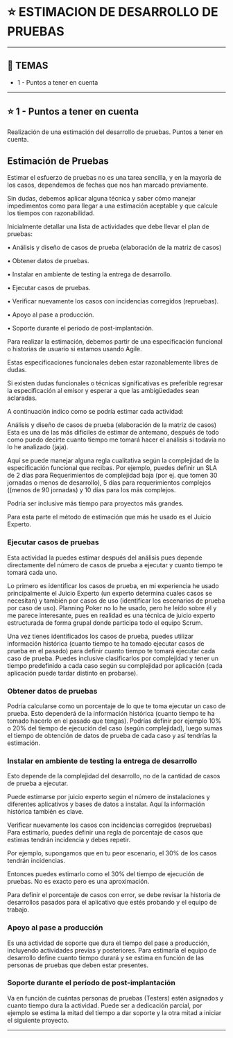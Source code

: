 # :star: ESTIMACION DE DESARROLLO DE PRUEBAS

---

## :book: TEMAS

- 1 - Puntos a tener en cuenta

---

## :star: 1 - Puntos a tener en cuenta

Realización de una estimación del desarrollo de pruebas. Puntos a tener en cuenta.

## Estimación de Pruebas 

Estimar el esfuerzo de pruebas no es una tarea sencilla, y en la mayoría de los casos, dependemos de fechas que nos han marcado previamente. 

Sin dudas, debemos aplicar alguna técnica y saber cómo manejar impedimentos como para llegar a una estimación aceptable y que calcule los tiempos con razonabilidad. 

Inicialmente detallar una lista de actividades que debe llevar el plan de pruebas:

• Análisis y diseño de casos de prueba (elaboración de la matriz de casos) 

• Obtener datos de pruebas. 

• Instalar en ambiente de testing la entrega de desarrollo. 

• Ejecutar casos de pruebas. 

• Verificar nuevamente los casos con incidencias corregidos (repruebas). 

• Apoyo al pase a producción. 

• Soporte durante el período de post-implantación. 

Para realizar la estimación, debemos partir de una especificación funcional o historias de usuario si estamos usando Agile. 

Estas especificaciones funcionales deben estar razonablemente libres de dudas. 

Si existen dudas funcionales o técnicas significativas es preferible regresar la especificación al emisor y esperar a que las ambigüedades sean aclaradas. 

A continuación indico como se podría estimar cada actividad: 

Análisis y diseño de casos de prueba (elaboración de la matriz de casos) Esta es una de las más difíciles de estimar de antemano, después de todo como puedo decirte cuanto tiempo me tomará hacer el análisis si todavía no lo he analizado (jaja). 

Aquí se puede manejar alguna regla cualitativa según la complejidad de la especificación funcional que recibas. Por ejemplo, puedes definir un SLA de 2 días para Requerimientos de complejidad baja (por ej. que tomen 30 jornadas o menos de desarrollo), 5 días para requerimientos complejos ((menos de 90 jornadas) y 10 días para los más complejos. 

Podría ser inclusive más tiempo para proyectos más grandes. 

Para esta parte el método de estimación que más he usado es el Juicio Experto. 

### Ejecutar casos de pruebas 

Esta actividad la puedes estimar después del análisis pues depende directamente del número de casos de prueba a ejecutar y cuanto tiempo te tomará cada uno. 

Lo primero es identificar los casos de prueba, en mi experiencia he usado principalmente el Juicio Experto (un experto determina cuales casos se necesitan) y también por casos de uso (identificar los escenarios de prueba por caso de uso). Planning Poker no lo he usado, pero he leído sobre él y me parece interesante, pues en realidad es una técnica de juicio experto estructurada de forma grupal donde participa todo el equipo Scrum. 

Una vez tienes identificados los casos de prueba, puedes utilizar información histórica (cuanto tiempo te ha tomado ejecutar casos de prueba en el pasado) para definir cuanto tiempo te tomará ejecutar cada caso de prueba. Puedes inclusive clasificarlos por complejidad y tener un tiempo predefinido a cada caso según su complejidad por aplicación (cada aplicación puede tardar distinto en probarse). 

### Obtener datos de pruebas 

Podría calcularse como un porcentaje de lo que te toma ejecutar un caso de prueba. Esto dependerá de la información histórica (cuanto tiempo te ha tomado hacerlo en el pasado que tengas). Podrías definir por ejemplo 10% o 20% del tiempo de ejecución del caso (según complejidad), luego sumas el tiempo de obtención de datos de prueba de cada caso y así tendrías la estimación. 

### Instalar en ambiente de testing la entrega de desarrollo 

Esto depende de la complejidad del desarrollo, no de la cantidad de casos de prueba a ejecutar. 

Puede estimarse por juicio experto según el número de instalaciones y diferentes aplicativos y bases de datos a instalar. Aquí la información histórica también es clave. 

Verificar nuevamente los casos con incidencias corregidos (repruebas) Para estimarlo, puedes definir una regla de porcentaje de casos que estimas tendrán incidencia y debes repetir. 

Por ejemplo, supongamos que en tu peor escenario, el 30% de los casos tendrán incidencias. 

Entonces puedes estimarlo como el 30% del tiempo de ejecución de pruebas. No es exacto pero es una aproximación. 

Para definir el porcentaje de casos con error, se debe revisar la historia de desarrollos pasados para el aplicativo que estés probando y el equipo de trabajo. 

### Apoyo al pase a producción 

Es una actividad de soporte que dura el tiempo del pase a producción, incluyendo actividades previas y posteriores. Para estimarla el equipo de desarrollo define cuanto tiempo durará y se estima en función de las personas de pruebas que deben estar presentes. 

### Soporte durante el período de post-implantación 

Va en función de cuántas personas de pruebas (Testers) estén asignados y cuanto tiempo dura la actividad. Puede ser a dedicación parcial, por ejemplo se estima la mitad del tiempo a dar soporte y la otra mitad a iniciar el siguiente proyecto. 

---
